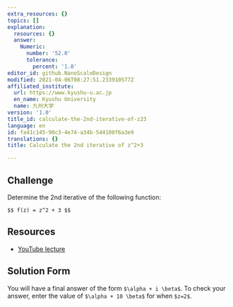 ```yaml
---
extra_resources: {}
topics: []
explanation:
  resources: {}
  answer:
    Numeric:
      number: '52.0'
      tolerance:
        percent: '1.0'
editor_id: github.NanoScaleDesign
modified: 2021-04-06T08:27:51.233910577Z
affiliated_institute:
  url: https://www.kyushu-u.ac.jp
  en_name: Kyushu University
  name: 九州大学
version: '1.0'
title_id: calculate-the-2nd-iterative-of-z23
language: en
id: fa41c145-90c3-4e74-a34b-544100f6a3e9
translations: {}
title: Calculate the 2nd iterative of z^2+3

---
```


## Challenge
Determine the 2nd iterative of the following function:

`$$ f(z) = z^2 + 3 $$`


## Resources
- [YouTube lecture](https://www.youtube.com/watch?v=tg7PYsMg4B0&list=PLi7yHjesblV0sSfZzWdSUXGO683n_nJdQ&index=6)


## Solution Form
You will have a final answer of the form `$\alpha + i \beta$`. To check your answer, enter the value of `$\alpha + 10 \beta$` for when `$z=2$`.